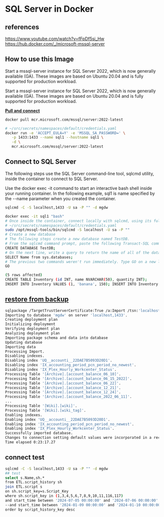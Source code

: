 # SQL Server in Docker

## references

<https://www.youtube.com/watch?v=fFpDf5si_Hw>
<https://hub.docker.com/_/microsoft-mssql-server>

## How to use this Image

Start a mssql-server instance for SQL Server 2022, which is now generally available (GA). These images are based on Ubuntu 20.04 and is fully supported for production workload.

Start a mssql-server instance for SQL Server 2022, which is now generally available (GA). These images are based on Ubuntu 20.04 and is fully supported for production workload.

**[Pull and connect](https://learn.microsoft.com/en-us/sql/linux/quickstart-install-connect-docker?view=sql-server-ver16&preserve-view=true&tabs=cli&pivots=cs1-bash)**

```bash
docker pull mcr.microsoft.com/mssql/server:2022-latest

# ~/src/secrets/namespaces/default/credentials.yaml
docker run -e 'ACCEPT_EULA=Y' -e 'MSSQL_SA_PASSWORD=' \
   -p 1433:1433 --name sql1 --hostname sql1 \
   -d \
   mcr.microsoft.com/mssql/server:2022-latest
```

## Connect to SQL Server

The following steps use the SQL Server command-line tool, sqlcmd utility, inside the container to connect to SQL Server.

Use the docker exec -it command to start an interactive bash shell inside your running container. In the following example, sql1 is name specified by the --name parameter when you created the container.

```Bash
sqlcmd -C -S localhost,1433 -U sa -P "" -d mgdw

docker exec -it sql1 "bash"
# Once inside the container, connect locally with sqlcmd, using its full path.
# ~/src/secrets/namespaces/default/credentials.yaml
sudo /opt/mssql-tools/bin/sqlcmd -S localhost -U sa -P ""
# Create a new database
# The following steps create a new database named TestDB.
# From the sqlcmd command prompt, paste the following Transact-SQL command to create a test database:
CREATE DATABASE TestDB;
# On the next line, write a query to return the name of all of the databases on your server:
SELECT Name from sys.databases;
# The previous two commands weren't run immediately. Type GO on a new line to run the previous commands:
GO

(5 rows affected)
CREATE TABLE Inventory (id INT, name NVARCHAR(50), quantity INT);
INSERT INTO Inventory VALUES (1, 'banana', 150); INSERT INTO Inventory VALUES (2, 'orange', 154);
```

## **[restore from backup](../../../backups/mssql/import_database.md)**

<!-- https://learn.microsoft.com/en-us/sql/linux/quickstart-install-connect-docker?view=sql-server-ver16&preserve-view=true&tabs=cli&pivots=cs1-bash -->

```bash
sqlpackage /TargetTrustServerCertificate:True /a:Import /tsn:'localhost,1433' /tdn:mgdw /tu:sa /tp:'WeDontSharePasswords1!' /sf:'/home/brent/src/backups/azure_mi/mgdw/mgdw_2024_07_09.bacpac'
Importing to database 'mgdw' on server 'localhost,1433'.
Creating deployment plan
Initializing deployment
Verifying deployment plan
Analyzing deployment plan
Importing package schema and data into database
Updating database
Importing data
Processing Import.
Disabling indexes.
Disabling index 'UQ__accounti__22DAE7B5093D20D1'.
Disabling index 'IX_accounting_period_pcn_period_no_newest'.
Disabling index 'IX_Plex_Hourly_Workcenter_Status'.
Processing Table '[Archive].[account_balance_06_10]'.
Processing Table '[Archive].[account_balance_06_15_2022]'.
Processing Table '[Archive].[account_balance_06_22]'.
Processing Table '[Archive].[account_balance_12_21]'.
Processing Table '[Archive].[account_balance_12_24]'.
Processing Table '[Archive].[account_balance_2022_06_11]'.
...
Processing Table '[Wiki].[wiki]'.
Processing Table '[Wiki].[wiki_tag]'.
Enabling indexes.
Enabling index 'UQ__accounti__22DAE7B5093D20D1'.
Enabling index 'IX_accounting_period_pcn_period_no_newest'.
Enabling index 'IX_Plex_Hourly_Workcenter_Status'.
Successfully imported database.
Changes to connection setting default values were incorporated in a recent release.  More information is available at <https://aka.ms/dacfx-connection>
Time elapsed 0:23:17.27
```

## connect test

```bash
sqlcmd -C -S localhost,1433 -U sa -P "" -d mgdw
## test
select s.Name,sh.*
from ETL.script_history sh 
join ETL.script s 
on sh.script_key=s.Script_Key 
where sh.script_key in (1,3,4,5,6,7,8,9,10,11,116,117)
and start_time between '2024-07-05 00:00:00' and '2024-07-06 00:00:00' 
--and start_time between '2024-01-09 00:00:00' and '2024-01-10 00:00:00' 
order by script_history_key desc
```
